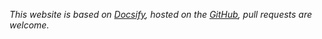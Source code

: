 *This website is based on [Docsify](https://docsify.js.org), hosted on the [GitHub](https://github.com/chinsyo/docs), pull requests are welcome.*